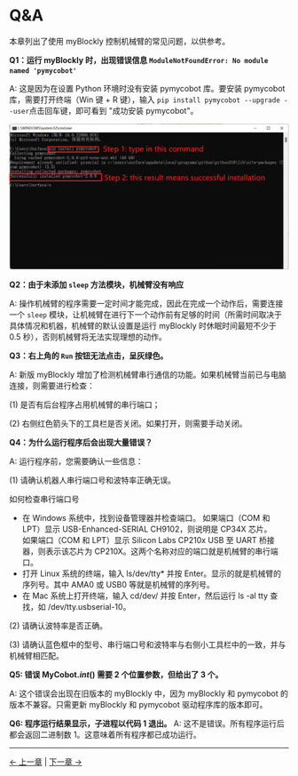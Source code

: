 # Q&A

本章列出了使用 myBlockly 控制机械臂的常见问题，以供参考。

**Q1：运行 myBlockly 时，出现错误信息 `ModuleNotFoundError: No module named 'pymycobot'`**

A: 这是因为在设置 Python 环境时没有安装 pymycobot 库。要安装 pymycobot 库，需要打开终端（Win 键 + R 键），输入 `pip install pymycobot --upgrade --user`点击回车键，即可看到 "成功安装 pymycobot"。

<img src="../../../resources/5-BasicApplication/5.2/5.2.1/img/Q&A/pymycobotinstallation.jpg" style="zoom: 50%;" />

**Q2：由于未添加 `sleep` 方法模块，机械臂没有响应**

A: 操作机械臂的程序需要一定时间才能完成，因此在完成一个动作后，需要连接一个 `sleep` 模块，让机械臂在进行下一个动作前有足够的时间（所需时间取决于具体情况和机器，机械臂的默认设置是运行 myBlockly 时休眠时间最短不少于 0.5 秒），否则机械臂将无法实现理想的动作。

**Q3：右上角的 `Run` 按钮无法点击，呈灰绿色。**

A: 新版 myBlockly 增加了检测机械臂串行通信的功能。如果机械臂当前已与电脑连接，则需要进行检查：

(1) 是否有后台程序占用机械臂的串行端口；

(2) 右侧红色箭头下的工具栏是否关闭。如果打开，则需要手动关闭。

**Q4：为什么运行程序后会出现大量错误？**

A: 运行程序前，您需要确认一些信息：

(1) 请确认机器人串行端口号和波特率正确无误。

如何检查串行端口号

- 在 Windows 系统中，找到设备管理器并检查端口。 如果端口（COM 和 LPT）显示 USB-Enhanced-SERIAL CH9102，则说明是 CP34X 芯片。  
  如果端口（COM 和 LPT）显示 Silicon Labs CP210x USB 至 UART 桥接器，则表示该芯片为 CP210X。这两个名称对应的端口就是机械臂的串行端口。
- 打开 Linux 系统的终端，输入 ls/dev/tty\* 并按 Enter。显示的就是机械臂的序列号。其中 AMA0 或 USB0 等就是机械臂的序列号。
- 在 Mac 系统上打开终端，输入 cd/dev/ 并按 Enter，然后运行 ls -al tty 查找，如 /dev/tty.usbserial-10。

(2) 请确认波特率是否正确。

(3) 请确认蓝色框中的型号、串行端口号和波特率与右侧小工具栏中的一致，并与机械臂相匹配。

**Q5: 错误 MyCobot._int_() 需要 2 个位置参数，但给出了 3 个。**

A: 这个错误会出现在旧版本的 myBlockly 中，因为 myBlockly 和 pymycobot 的版本不兼容。只需更新 myBlockly 和 pymycobot 驱动程序库的版本即可。

**Q6: 程序运行结果显示，子进程以代码 1 退出。**
A: 这不是错误。所有程序运行后都会返回二进制数 1。这意味着所有程序都已成功运行。

---

[← 上一章](./5.1.3-interface_description.md) | [下一章 →](../5.2-RobotControlPort.md)